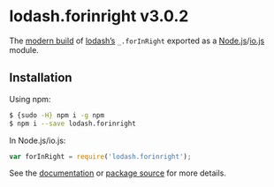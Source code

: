 # lodash.forinright v3.0.2

The [modern build](https://github.com/lodash/lodash/wiki/Build-Differences) of [lodash’s](https://lodash.com/) `_.forInRight` exported as a [Node.js](http://nodejs.org/)/[io.js](https://iojs.org/) module.

## Installation

Using npm:

```bash
$ {sudo -H} npm i -g npm
$ npm i --save lodash.forinright
```

In Node.js/io.js:

```js
var forInRight = require('lodash.forinright');
```

See the [documentation](https://lodash.com/docs#forInRight) or [package source](https://github.com/lodash/lodash/blob/3.0.2-npm-packages/lodash.forinright) for more details.

